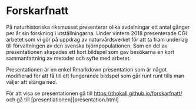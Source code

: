 # Forskarfnatt
På naturhistoriska riksmusset presenterar olika avdelningar ett antal gånger per år sin forskning i utställningarna. Under vintern 2018 presenterade CGI arbetet som vi gör på uppdrag av naturvårdsverket för att ta fram underlag till förvaltningen av den svenska björnpopulationen. Som en del av presentationen skapades ett kort bildspel som gav besökarna en kort sammanfattning av metoder och syfte med arbetet.

Presentationen är en enkel Rmarkdown presentation som är något modifierad för att få till ett fungerande bildspel som går runt runt tills man väljer att stänga ned.

För att visa se presentationen gå till https://thokall.github.io/forskarfnatt/ och gå till [presentiationen][presentation.html]